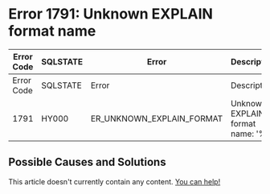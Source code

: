 
# Error 1791: Unknown EXPLAIN format name


| Error Code | SQLSTATE | Error | Description |
| --- | --- | --- | --- |
| Error Code | SQLSTATE | Error | Description |
| 1791 | HY000 | ER_UNKNOWN_EXPLAIN_FORMAT | Unknown EXPLAIN format name: '%s' |




## Possible Causes and Solutions


This article doesn't currently contain any content. [You can help!](/kb/en/writing-and-editing-knowledge-base-articles/)

